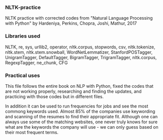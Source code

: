 ### NLTK-practice
NLTK practice with corrected codes from "Natural Language Processing with Python" by Hardeniya, Perkins, Chopra, Joshi, Mathur, 2017 

### Libraries used

NLTK, re, sys, urllib2, operator, nltk.corpus, stopwords, csv, nltk.tokenize, nltk.stem, nltk.stem.snowball, WordNetLemmatizer, StanfordPOSTagger, UnigramTagger, DefaultTagger, BigramTagger, TrigramTagger, nltk.corpus, RegexpTagger, ne_chunk, CFG

### Practical uses

This file follows the entire book on NLP with Python, fixed the codes that are not working properly, researching and finding the updates, and practicing with those codes but in different files. 

In addition it can be used to run frequencies for jobs and see the most commong keywords used. Almost 85% of the companies use keywording and scanning of the resumes to find their appropriate fit.
Although one can always use some of the matching websites, one never truly knows for sure what are the keywords the company will use - we can only guess based on their most frequent terms. 






